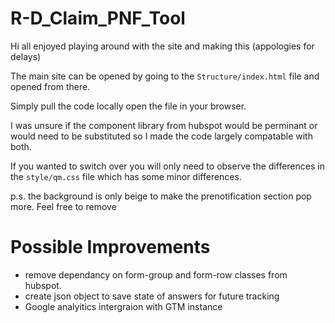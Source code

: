 # R-D_Claim_PNF_Tool

Hi all enjoyed playing around with the site and making this (appologies for delays)

The main site can be opened by going to the `Structure/index.html` file and opened from there.

Simply pull the code locally open the file in your browser.

I was unsure if the component library from hubspot would be perminant or would need to be substituted so I made the code largely compatable with both.

If you wanted to switch over you will only need to observe the differences in the `style/qm.css` file which has some minor differences.

p.s. the background is only beige to make the prenotification section pop more. Feel free to remove

# Possible Improvements
- remove dependancy on form-group and form-row classes from hubspot.
- create json object to save state of answers for future tracking
- Google analyitics intergraion with GTM instance